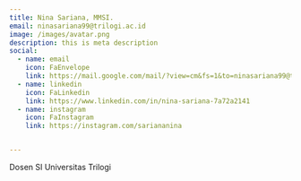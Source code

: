 ```yaml
---
title: Nina Sariana, MMSI.
email: ninasariana99@trilogi.ac.id 
image: /images/avatar.png
description: this is meta description
social:
  - name: email
    icon: FaEnvelope
    link: https://mail.google.com/mail/?view=cm&fs=1&to=ninasariana99@trilogi.ac.id 
  - name: linkedin
    icon: FaLinkedin
    link: https://www.linkedin.com/in/nina-sariana-7a72a2141  
  - name: instagram
    icon: FaInstagram
    link: https://instagram.com/sariananina


---
```


Dosen SI Universitas Trilogi